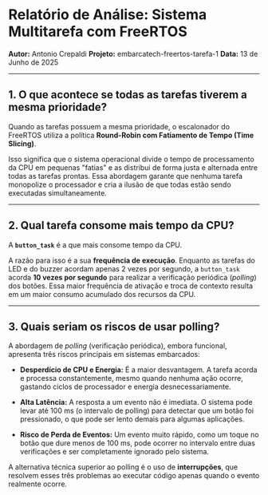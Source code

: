 # Relatório de Análise: Sistema Multitarefa com FreeRTOS

**Autor:** Antonio Crepaldi
**Projeto:** embarcatech-freertos-tarefa-1
**Data:** 13 de Junho de 2025

---

## 1. O que acontece se todas as tarefas tiverem a mesma prioridade?

Quando as tarefas possuem a mesma prioridade, o escalonador do FreeRTOS utiliza a política **Round-Robin com Fatiamento de Tempo (Time Slicing)**.

Isso significa que o sistema operacional divide o tempo de processamento da CPU em pequenas "fatias" e as distribui de forma justa e alternada entre todas as tarefas prontas. Essa abordagem garante que nenhuma tarefa monopolize o processador e cria a ilusão de que todas estão sendo executadas simultaneamente.

---

## 2. Qual tarefa consome mais tempo da CPU?

A **`button_task`** é a que mais consome tempo da CPU.

A razão para isso é a sua **frequência de execução**. Enquanto as tarefas do LED e do buzzer acordam apenas 2 vezes por segundo, a `button_task` acorda **10 vezes por segundo** para realizar a verificação periódica (*polling*) dos botões. Essa maior frequência de ativação e troca de contexto resulta em um maior consumo acumulado dos recursos da CPU.

---

## 3. Quais seriam os riscos de usar polling?

A abordagem de *polling* (verificação periódica), embora funcional, apresenta três riscos principais em sistemas embarcados:

* **Desperdício de CPU e Energia:** É a maior desvantagem. A tarefa acorda e processa constantemente, mesmo quando nenhuma ação ocorre, gastando ciclos de processador e energia desnecessariamente.

* **Alta Latência:** A resposta a um evento não é imediata. O sistema pode levar até 100 ms (o intervalo de polling) para detectar que um botão foi pressionado, o que pode ser lento demais para algumas aplicações.

* **Risco de Perda de Eventos:** Um evento muito rápido, como um toque no botão que dure menos de 100 ms, pode ocorrer no intervalo entre duas verificações e ser completamente ignorado pelo sistema.

A alternativa técnica superior ao polling é o uso de **interrupções**, que resolvem esses três problemas ao executar código apenas quando o evento realmente ocorre.
